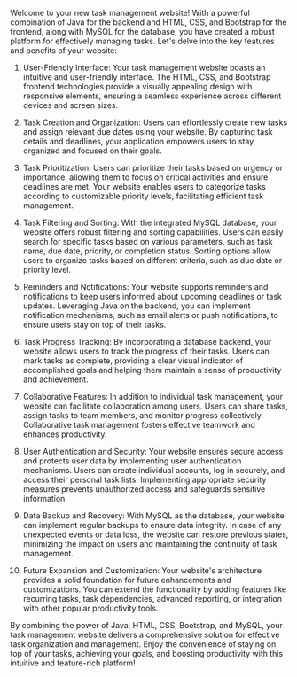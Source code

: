 Welcome to your new task management website! With a powerful combination of Java for the backend and HTML, CSS, and Bootstrap for the frontend, along with MySQL for the database, you have created a robust platform for effectively managing tasks. Let's delve into the key features and benefits of your website:

1. User-Friendly Interface:
   Your task management website boasts an intuitive and user-friendly interface. The HTML, CSS, and Bootstrap frontend technologies provide a visually appealing design with responsive elements, ensuring a seamless experience across different devices and screen sizes.

2. Task Creation and Organization:
   Users can effortlessly create new tasks and assign relevant due dates using your website. By capturing task details and deadlines, your application empowers users to stay organized and focused on their goals.

3. Task Prioritization:
   Users can prioritize their tasks based on urgency or importance, allowing them to focus on critical activities and ensure deadlines are met. Your website enables users to categorize tasks according to customizable priority levels, facilitating efficient task management.

4. Task Filtering and Sorting:
   With the integrated MySQL database, your website offers robust filtering and sorting capabilities. Users can easily search for specific tasks based on various parameters, such as task name, due date, priority, or completion status. Sorting options allow users to organize tasks based on different criteria, such as due date or priority level.

5. Reminders and Notifications:
   Your website supports reminders and notifications to keep users informed about upcoming deadlines or task updates. Leveraging Java on the backend, you can implement notification mechanisms, such as email alerts or push notifications, to ensure users stay on top of their tasks.

6. Task Progress Tracking:
   By incorporating a database backend, your website allows users to track the progress of their tasks. Users can mark tasks as complete, providing a clear visual indicator of accomplished goals and helping them maintain a sense of productivity and achievement.

7. Collaborative Features:
   In addition to individual task management, your website can facilitate collaboration among users. Users can share tasks, assign tasks to team members, and monitor progress collectively. Collaborative task management fosters effective teamwork and enhances productivity.

8. User Authentication and Security:
   Your website ensures secure access and protects user data by implementing user authentication mechanisms. Users can create individual accounts, log in securely, and access their personal task lists. Implementing appropriate security measures prevents unauthorized access and safeguards sensitive information.

9. Data Backup and Recovery:
   With MySQL as the database, your website can implement regular backups to ensure data integrity. In case of any unexpected events or data loss, the website can restore previous states, minimizing the impact on users and maintaining the continuity of task management.

10. Future Expansion and Customization:
    Your website's architecture provides a solid foundation for future enhancements and customizations. You can extend the functionality by adding features like recurring tasks, task dependencies, advanced reporting, or integration with other popular productivity tools.

By combining the power of Java, HTML, CSS, Bootstrap, and MySQL, your task management website delivers a comprehensive solution for effective task organization and management. Enjoy the convenience of staying on top of your tasks, achieving your goals, and boosting productivity with this intuitive and feature-rich platform!
